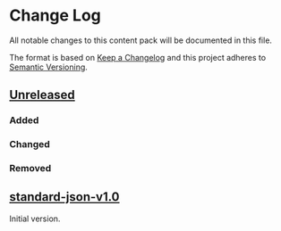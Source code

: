 # Change Log

All notable changes to this content pack will be documented in this file.

The format is based on [Keep a Changelog](http://keepachangelog.com/)
and this project adheres to [Semantic Versioning](http://semver.org/).

## [Unreleased]

### Added

### Changed

### Removed

## [standard-json-v1.0]

Initial version.


[Unreleased]: https://github.com/gchq/stroom-content/compare/standard-json-v1.0...HEAD
[standard-json-v1.0]: https://github.com/gchq/stroom-content/compare/standard-json-v1.0...standard-json-v1.0
